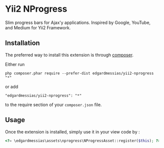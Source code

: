 Yii2 NProgress
==============
Slim progress bars for Ajax'y applications. Inspired by Google, YouTube, and Medium for Yii2 Framework.

Installation
------------

The preferred way to install this extension is through [composer](http://getcomposer.org/download/).

Either run

```
php composer.phar require --prefer-dist edgardmessias/yii2-nprogress "*"
```

or add

```
"edgardmessias/yii2-nprogress": "*"
```

to the require section of your `composer.json` file.


Usage
-----

Once the extension is installed, simply use it in your view code by  :

```php
<?= \edgardmessias\assets\nprogress\NProgressAsset::register($this); ?>```